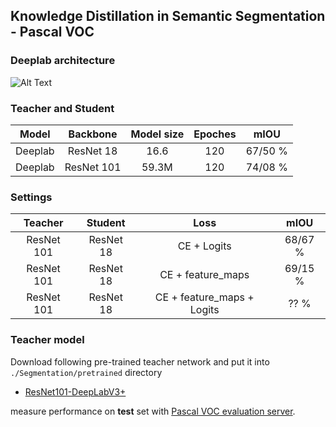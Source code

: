 ## Knowledge Distillation in Semantic Segmentation - Pascal VOC
### Deeplab architecture

![Alt Text](https://raw.githubusercontent.com/AmirMansurian/KD/main/Deeplab%20Architecture.png)

### Teacher and Student

|   Model  |  Backbone  | Model size | Epoches | mIOU |
|:----------:|:---------:|:------------:|:------------:|:----------:|
| Deeplab | ResNet 18 |    16.6    |    120    |  67/50 %   |
| Deeplab | ResNet 101 |     59.3M      |   120   |  74/08 %   |


### Settings

|   Teacher  |  Student  | Loss | mIOU |
|:----------:|:---------:|:------------:|:------------:|
| ResNet 101 | ResNet 18 |   CE + Logits    |    68/67 %    |  
| ResNet 101 | ResNet 18 |    CE + feature_maps    |     69/15 %   |
| ResNet 101 | ResNet 18 |    CE + feature_maps + Logits    |     ?? %   |


### Teacher model
Download following pre-trained teacher network and put it into ```./Segmentation/pretrained``` directory
- [ResNet101-DeepLabV3+](https://drive.google.com/open?id=1Pz2OT5KoSNvU5rc3w5d2R8_0OBkKSkLR)

 measure performance on **test** set with [Pascal VOC evaluation server](http://host.robots.ox.ac.uk/pascal/VOC/).
